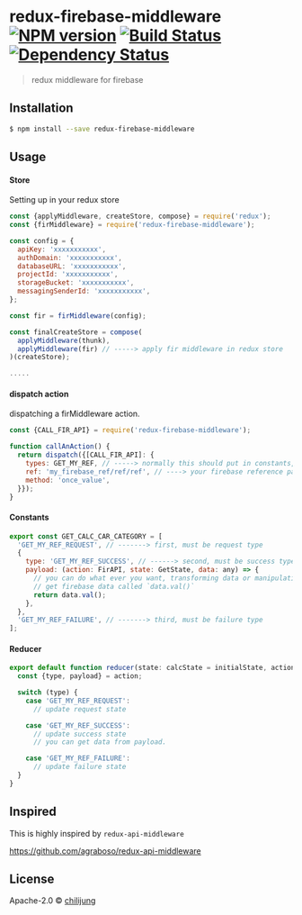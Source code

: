 # redux-firebase-middleware [![NPM version][npm-image]][npm-url] [![Build Status][travis-image]][travis-url] [![Dependency Status][daviddm-image]][daviddm-url]
> redux middleware for firebase

## Installation

```sh
$ npm install --save redux-firebase-middleware
```

## Usage

#### Store

Setting up in your redux store

```js
const {applyMiddleware, createStore, compose} = require('redux');
const {firMiddleware} = require('redux-firebase-middleware');

const config = {
  apiKey: 'xxxxxxxxxxx',
  authDomain: 'xxxxxxxxxxx',
  databaseURL: 'xxxxxxxxxxx',
  projectId: 'xxxxxxxxxxx',
  storageBucket: 'xxxxxxxxxxx',
  messagingSenderId: 'xxxxxxxxxxx',
};

const fir = firMiddleware(config);

const finalCreateStore = compose(
  applyMiddleware(thunk),
  applyMiddleware(fir) // -----> apply fir middleware in redux store
)(createStore);

.....

```

#### dispatch action

dispatching a firMiddleware action.

```js
const {CALL_FIR_API} = require('redux-firebase-middleware');

function callAnAction() {
  return dispatch({[CALL_FIR_API]: {
    types: GET_MY_REF, // -----> normally this should put in constants, see `constants`(next seciton) for more info
    ref: 'my_firebase_ref/ref/ref', // ----> your firebase reference path
    method: 'once_value',
  }});
}
```

#### Constants


```js
export const GET_CALC_CAR_CATEGORY = [
  'GET_MY_REF_REQUEST', // -------> first, must be request type
  {
    type: 'GET_MY_REF_SUCCESS', // ------> second, must be success type
    payload: (action: FirAPI, state: GetState, data: any) => {
      // you can do what ever you want, transforming data or manipulating data .... etc
      // get firebase data called `data.val()`
      return data.val();
    },
  },
  'GET_MY_REF_FAILURE', // -------> third, must be failure type
];
```

#### Reducer

```js
export default function reducer(state: calcState = initialState, action: FSA) {
  const {type, payload} = action;

  switch (type) {
    case 'GET_MY_REF_REQUEST':
      // update request state

    case 'GET_MY_REF_SUCCESS':
      // update success state
      // you can get data from payload.

    case 'GET_MY_REF_FAILURE':
      // update failure state
  }
}
```

## Inspired

This is highly inspired by `redux-api-middleware`

https://github.com/agraboso/redux-api-middleware

## License

Apache-2.0 © [chilijung](https://github.com/chilijung)


[npm-image]: https://badge.fury.io/js/redux-firebase-middleware.svg
[npm-url]: https://npmjs.org/package/redux-firebase-middleware
[travis-image]: https://travis-ci.org/Canner/redux-firebase-middleware.svg?branch=master
[travis-url]: https://travis-ci.org/Canner/redux-firebase-middleware
[daviddm-image]: https://david-dm.org/Canner/redux-firebase-middleware.svg?theme=shields.io
[daviddm-url]: https://david-dm.org/Canner/redux-firebase-middleware
